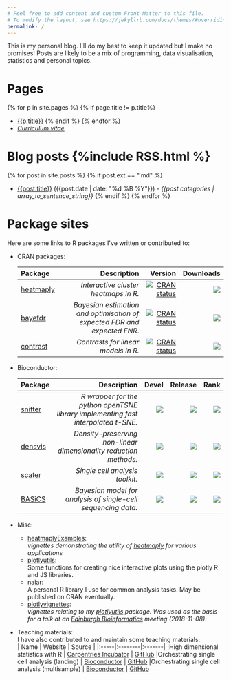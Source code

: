 ```yaml
---
# Feel free to add content and custom Front Matter to this file.
# To modify the layout, see https://jekyllrb.com/docs/themes/#overriding-theme-defaults
permalink: /
---
```


This is my personal blog. I'll do my best to keep it updated but I make no 
promises! Posts are likely to be a mix of programming, data visualisation, 
statistics and personal topics.

# Pages
{% for p in site.pages %}
{% if page.title != p.title%}
- [{{p.title}}]({{p.url}})
{% endif %}
{% endfor %}
- [*Curriculum vitae*]({{site.url}}/assets/cv.pdf)

# Blog posts {%include RSS.html %}
{% for post in site.posts %}
{% if post.ext == ".md" %}
- [{{post.title}}]({{post.url}}) ({{post.date | date: "%d %B %Y"}}) - *{{post.categories | array_to_sentence_string}}*
{% endif %}
{% endfor %}

# Package sites

Here are some links to R packages I've written or contributed to:

- CRAN packages:

  | Package | Description | Version | Downloads |
  |:--------|------------:|--------:|----------:|
  | [heatmaply](https://cran.r-project.org/web/packages/heatmaply/index.html) | *Interactive cluster heatmaps in R.* | [![CRAN status](https://www.r-pkg.org/badges/version/heatmaply)](https://CRAN.R-project.org/package=heatmaply)  | [![](https://cranlogs.r-pkg.org/badges/heatmaply)](https://cran.r-project.org/package=heatmaply) |
  | [bayefdr](https://cran.r-project.org/web/packages/bayefdr/index.html) | *Bayesian estimation and optimisation of expected FDR and expected FNR*. | [![CRAN status](https://www.r-pkg.org/badges/version/bayefdr)](https://CRAN.R-project.org/package=bayefdr)  | [![](https://cranlogs.r-pkg.org/badges/bayefdr)](https://cran.r-project.org/package=bayefdr) |
  | [contrast](https://cran.r-project.org/web/packages/contrast/index.html) | *Contrasts for linear models in R.* | [![CRAN status](https://www.r-pkg.org/badges/version/contrast)](https://CRAN.R-project.org/package=contrast) | [![](https://cranlogs.r-pkg.org/badges/contrast)](https://cran.r-project.org/package=contrast) |



- Bioconductor:

  | Package |Description | Devel | Release | Rank |
  |:--------|-----------:|------:|--------:|-----:|
  | [snifter](https://github.com/Alanocallaghan/snifter) |*R wrapper for the python openTSNE library implementing fast interpolated t-SNE.* | [![](http://bioconductor.org/shields/build/devel/bioc/snifter.svg)](http://bioconductor.org/checkResults/devel/bioc-LATEST/snifter) |[![](http://bioconductor.org/shields/build/release/bioc/snifter.svg)](http://bioconductor.org/checkResults/release/bioc-LATEST/snifter) | [![](http://bioconductor.org/shields/downloads/release/snifter.svg)](http://bioconductor.org/packages/stats/bioc/snifter/) |
  | [densvis](https://github.com/Alanocallaghan/densvis) | *Density-preserving non-linear dimensionality reduction methods.* | [![](http://bioconductor.org/shields/build/devel/bioc/densvis.svg)](http://bioconductor.org/checkResults/devel/bioc-LATEST/densvis) |[![](http://bioconductor.org/shields/build/release/bioc/densvis.svg)](http://bioconductor.org/checkResults/release/bioc-LATEST/densvis) | [![](http://bioconductor.org/shields/downloads/release/densvis.svg)](http://bioconductor.org/packages/stats/bioc/densvis/) |
  | [scater](https://github.com/Alanocallaghan/scater) | *Single cell analysis toolkit.* | [![](http://bioconductor.org/shields/build/devel/bioc/scater.svg)](http://bioconductor.org/checkResults/devel/bioc-LATEST/scater) |[![](http://bioconductor.org/shields/build/release/bioc/scater.svg)](http://bioconductor.org/checkResults/release/bioc-LATEST/scater) | [![](http://bioconductor.org/shields/downloads/release/scater.svg)](http://bioconductor.org/packages/stats/bioc/scater/) |
  | [BASiCS](https://bioconductor.org/packages/devel/bioc/html/BASiCS.html) | *Bayesian model for analysis of single-cell sequencing data.* | [![](http://bioconductor.org/shields/build/devel/bioc/BASiCS.svg)](http://bioconductor.org/checkResults/devel/bioc-LATEST/BASiCS) | [![](http://bioconductor.org/shields/build/release/bioc/BASiCS.svg)](http://bioconductor.org/checkResults/release/bioc-LATEST/BASiCS) | [![](http://bioconductor.org/shields/downloads/release/BASiCS.svg)](http://bioconductor.org/packages/stats/bioc/BASiCS/) |


- Misc:
  - [heatmaplyExamples](https://alanocallaghan.github.io/heatmaplyExamples/):  
      *vignettes demonstrating the utility of 
      [heatmaply](https://github.com/talgalili/heatmaply) for various applications*
  - [plotlyutils](https://github.com/Alanocallaghan/plotlyutils):  
    Some functions for creating nice interactive plots using the plotly R and JS
    libraries.
  - [nalar](https://github.com/Alanocallaghan/plotlyutils):  
    A personal R library I use for common analysis tasks. May be published on
    CRAN eventually.
  - [plotlyvignettes](https://alanocallaghan.github.io/plotlyvignettes):  
      *vignettes relating to my 
      [plotlyutils](https://github.com/Alanocallaghan/plotlyutils) 
      package. Was used as the basis for a talk at an 
      [Edinburgh Bioinformatics](http://www.bioinformatics.ed.ac.uk/) meeting
      (2018-11-08)*.

- Teaching materials:  
  I have also contributed to and maintain some teaching materials:  
  | Name | Website | Source |
  |:-----|:--------|:-------|
  |High dimensional statistics with R | [Carpentries Incubator](https://carpentries-incubator.github.io/high-dimensional-stats-r/) | [GitHub](https://github.com/carpentries-incubator/high-dimensional-stats-r/)
  |Orchestrating single cell analysis (landing) | [Bioconductor](http://bioconductor.org/books/release/OSCA/) | [GitHub](https://github.com/OSCA-source/OSCA/)
  |Orchestrating single cell analysis (multisample) | [Bioconductor](http://bioconductor.org/books/release/OSCA.multisample/) | [GitHub](https://github.com/OSCA-source/OSCA.multisample/)


  <!-- - [agitated](https://alanocallaghan.github.io/agitated/):  
    *A re-implementation of UpSet plots*. -->
